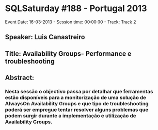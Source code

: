 # SQLSaturday #188 - Portugal 2013
Event Date: 16-03-2013 - Session time: 00:00:00 - Track: Track 2
## Speaker: Luis Canastreiro
## Title: Availability Groups- Performance e troubleshooting
## Abstract:
### Nesta sessão o objectivo passa por detalhar que ferramentas estão disponíveis para a monitorização de uma solução de AlwaysOn Availability Groups e que tipo de troubleshooting poderá ser empregue tentar resolver alguns problemas que podem surgir durante a implementação e utilização de Availability Groups.
